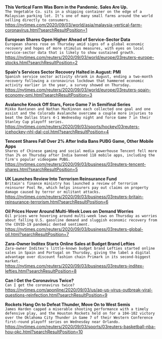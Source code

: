 **This Vertical Farm Was Born in the Pandemic. Sales Are Up.**\
`The Vegetable Co. sits in a shipping container on the edge of a Malaysian parking lot. It’s one of many small farms around the world selling directly to consumers.`\
https://nytimes.com/2020/09/03/world/asia/malaysia-vertical-farm-coronavirus.html?searchResultPosition=1

**European Shares Open Higher Ahead of Service-Sector Data**\
`European shares rose on Thursday amid signs of a global economic recovery and hopes of more stimulus measures, with eyes on local service-sector data that is likely to show sustained growth.`\
https://nytimes.com/reuters/2020/09/03/world/europe/03reuters-europe-stocks.html?searchResultPosition=2

**Spain's Services Sector Recovery Halted in August: PMI**\
`Spanish service sector activity shrank in August, ending a two-month recovery following a coronavirus lockdown that hammered economic activity earlier in the year, a survey showed on Thursday.`\
https://nytimes.com/reuters/2020/09/03/world/europe/03reuters-spain-economy-pmi.html?searchResultPosition=3

**Avalanche Knock Off Stars, Force Game 7 in Semifinal Series**\
`Mikko Rantanen and Nathan MacKinnon each collected one goal and one assist and the Colorado Avalanche overcame a couple more injuries to beat the Dallas Stars 4-1 Wednesday night and force Game 7 in their Stanley Cup playoff series.`\
https://nytimes.com/reuters/2020/09/03/sports/hockey/03reuters-icehockey-nhl-dal-col.html?searchResultPosition=4

**Tencent Shares Fall Over 2% After India Bans PUBG Game, Other Mobile Apps**\
`Shares of Chinese gaming and social media powerhouse Tencent fell more than 2% on Thursday after India banned 118 mobile apps, including the firm's popular videogame PUBG.`\
https://nytimes.com/reuters/2020/09/03/business/03reuters-tencent-shares.html?searchResultPosition=5

**UK Launches Review Into Terrorism Reinsurance Fund**\
`Britain's finance ministry has launched a review of terrorism reinsurer Pool Re, which helps insurers pay out claims on property damage caused by terror or militant attacks.`\
https://nytimes.com/reuters/2020/09/03/business/03reuters-britain-reinsurance-terrorism.html?searchResultPosition=6

**Oil Prices Hover Around Multi-Week Lows on Demand Worries**\
`Oil prices were hovering around multi-week lows on Thursday as worries about falling U.S. gasoline demand and sluggish economic recovery from the COVID-19 pandemic dented sentiment.`\
https://nytimes.com/reuters/2020/09/03/business/03reuters-global-oil.html?searchResultPosition=7

**Zara-Owner Inditex Starts Online Sales at Budget Brand Lefties**\
`Zara-owner Inditex's little-known budget brand Lefties started online sales in Spain and Portugal on Thursday, giving the label a digital advantage over discount fashion chain Primark in its second-biggest market.`\
https://nytimes.com/reuters/2020/09/03/business/03reuters-inditex-lefties.html?searchResultPosition=8

**Can I Get the Coronavirus Twice?**\
`Can I get the coronavirus twice? `\
https://nytimes.com/aponline/2020/09/03/us/ap-us-virus-outbreak-viral-questions-reinfection.html?searchResultPosition=9

**Rockets Hang On to Defeat Thunder, Move On to West Semis**\
`James Harden capped a miserable shooting performance with a timely defensive play, and the Houston Rockets held on for a 104-102 victory over the Oklahoma City Thunder in Game 7 of their Western Conference first-round playoff series on Wednesday near Orlando.`\
https://nytimes.com/reuters/2020/09/03/sports/03reuters-basketball-nba-hou-okc.html?searchResultPosition=10

